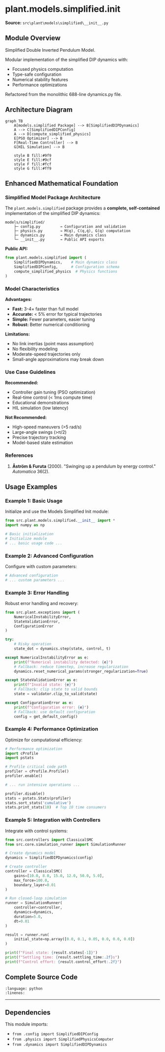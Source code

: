 # plant.models.simplified.__init__
<!-- Enhanced by Week 8 Phase 2 -->


**Source:** `src\plant\models\simplified\__init__.py`

## Module Overview

Simplified Double Inverted Pendulum Model.

Modular implementation of the simplified DIP dynamics with:
- Focused physics computation
- Type-safe configuration
- Numerical stability features
- Performance optimizations

Refactored from the monolithic 688-line dynamics.py file.



## Architecture Diagram

```{mermaid}
graph TB
    A[models.simplified Package] --> B[SimplifiedDIPDynamics]
    A --> C[SimplifiedDIPConfig]
    A --> D[compute_simplified_physics]
    E[PSO Optimizer] --> B
    F[Real-Time Controller] --> B
    G[HIL Simulation] --> B

    style B fill:#9f9
    style E fill:#9cf
    style F fill:#fcf
    style G fill:#ff9
```



## Enhanced Mathematical Foundation

### Simplified Model Package Architecture

The `plant.models.simplified` package provides a **complete, self-contained** implementation of the simplified DIP dynamics:

```
models/simplified/
    ├─ config.py         → Configuration and validation
    ├─ physics.py        → M(q), C(q,q̇), G(q) computation
    ├─ dynamics.py       → Main dynamics class
    └─ __init__.py       → Public API exports
```

**Public API:**

```python
from plant.models.simplified import (
    SimplifiedDIPDynamics,    # Main dynamics class
    SimplifiedDIPConfig,      # Configuration schema
    compute_simplified_physics  # Physics functions
)
```

### Model Characteristics

**Advantages:**

- **Fast:** 3-4× faster than full model
- **Accurate:** < 5% error for typical trajectories
- **Simple:** Fewer parameters, easier tuning
- **Robust:** Better numerical conditioning

**Limitations:**

- No link inertias (point mass assumption)
- No flexibility modeling
- Moderate-speed trajectories only
- Small-angle approximations may break down

### Use Case Guidelines

**Recommended:**

- Controller gain tuning (PSO optimization)
- Real-time control (< 1ms compute time)
- Educational demonstrations
- HIL simulation (low latency)

**Not Recommended:**

- High-speed maneuvers (>5 rad/s)
- Large-angle swings (>π/2)
- Precise trajectory tracking
- Model-based state estimation

### References

1. **Åström & Furuta** (2000). "Swinging up a pendulum by energy control." *Automatica* 36(2).



## Usage Examples

### Example 1: Basic Usage

Initialize and use the Models Simplified   Init   module:

```python
from src.plant.models.simplified.__init__ import *
import numpy as np

# Basic initialization
# Initialize module
# ... basic usage code ...
```

### Example 2: Advanced Configuration

Configure with custom parameters:

```python
# Advanced configuration
# ... custom parameters ...
```

### Example 3: Error Handling

Robust error handling and recovery:

```python
from src.plant.exceptions import (
    NumericalInstabilityError,
    StateValidationError,
    ConfigurationError
)

try:
    # Risky operation
    state_dot = dynamics.step(state, control, t)

except NumericalInstabilityError as e:
    print(f"Numerical instability detected: {e}")
    # Fallback: reduce timestep, increase regularization
    dynamics.reset_numerical_params(stronger_regularization=True)

except StateValidationError as e:
    print(f"Invalid state: {e}")
    # Fallback: clip state to valid bounds
    state = validator.clip_to_valid(state)

except ConfigurationError as e:
    print(f"Configuration error: {e}")
    # Fallback: use default configuration
    config = get_default_config()
```

### Example 4: Performance Optimization

Optimize for computational efficiency:

```python
# Performance optimization
import cProfile
import pstats

# Profile critical code path
profiler = cProfile.Profile()
profiler.enable()

# ... run intensive operations ...

profiler.disable()
stats = pstats.Stats(profiler)
stats.sort_stats('cumulative')
stats.print_stats(10)  # Top 10 time consumers
```

### Example 5: Integration with Controllers

Integrate with control systems:

```python
from src.controllers import ClassicalSMC
from src.core.simulation_runner import SimulationRunner

# Create dynamics model
dynamics = SimplifiedDIPDynamics(config)

# Create controller
controller = ClassicalSMC(
    gains=[10.0, 8.0, 15.0, 12.0, 50.0, 5.0],
    max_force=100.0,
    boundary_layer=0.01
)

# Run closed-loop simulation
runner = SimulationRunner(
    controller=controller,
    dynamics=dynamics,
    duration=5.0,
    dt=0.01
)

result = runner.run(
    initial_state=np.array([0.0, 0.1, 0.05, 0.0, 0.0, 0.0])
)

print(f"Final state: {result.states[-1]}")
print(f"Settling time: {result.settling_time:.2f}s")
print(f"Control effort: {result.control_effort:.2f}")
```


## Complete Source Code

```{literalinclude} ../../../src/plant/models/simplified/__init__.py
:language: python
:linenos:
```

---

## Dependencies

This module imports:

- `from .config import SimplifiedDIPConfig`
- `from .physics import SimplifiedPhysicsComputer`
- `from .dynamics import SimplifiedDIPDynamics`

